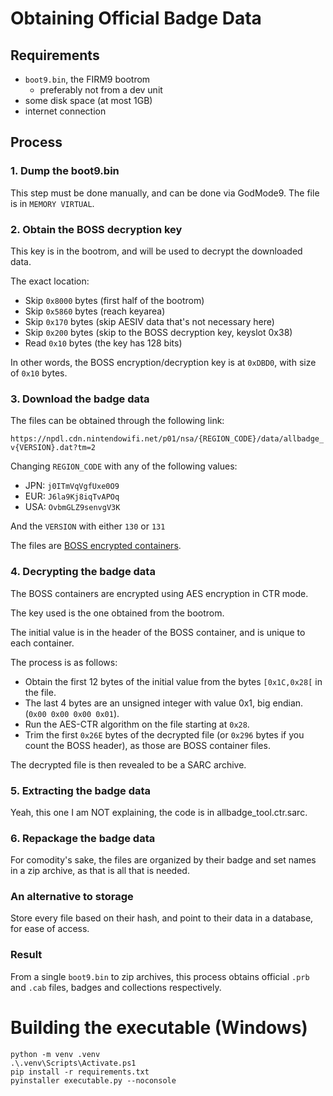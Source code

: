 # Obtaining Official Badge Data

## Requirements

- `boot9.bin`, the FIRM9 bootrom
    - preferably not from a dev unit
- some disk space (at most 1GB)
- internet connection

## Process

### 1. Dump the boot9.bin

This step must be done manually, and can be done via GodMode9.
The file is in `MEMORY VIRTUAL`.

### 2. Obtain the BOSS decryption key

This key is in the bootrom, and will be used to decrypt the downloaded data.

The exact location:
- Skip `0x8000` bytes (first half of the bootrom)
- Skip `0x5860` bytes (reach keyarea)
- Skip `0x170` bytes (skip AESIV data that's not necessary here)
- Skip `0x200` bytes (skip to the BOSS decryption key, keyslot 0x38) 
- Read `0x10` bytes (the key has 128 bits)

In other words, the BOSS encryption/decryption key is at `0xDBD0`, with size of `0x10` bytes.

### 3. Download the badge data

The files can be obtained through the following link:

`https://npdl.cdn.nintendowifi.net/p01/nsa/{REGION_CODE}/data/allbadge_v{VERSION}.dat?tm=2`

Changing `REGION_CODE` with any of the following values:

- JPN: `j0ITmVqVgfUxe0O9`
- EUR: `J6la9Kj8iqTvAPOq`
- USA: `OvbmGLZ9senvgV3K`

And the `VERSION` with either `130` or `131`

The files are [BOSS encrypted containers](https://www.3dbrew.org/wiki/SpotPass#Content_Container).

### 4. Decrypting the badge data

The BOSS containers are encrypted using AES encryption in CTR mode.

The key used is the one obtained from the bootrom.

The initial value is in the header of the BOSS container, and is unique to each container.

The process is as follows:
- Obtain the first 12 bytes of the initial value from the bytes `[0x1C,0x28[` in the file.
- The last 4 bytes are an unsigned integer with value 0x1, big endian. (`0x00 0x00 0x00 0x01`).
- Run the AES-CTR algorithm on the file starting at `0x28`.
- Trim the first `0x26E` bytes of the decrypted file (or `0x296` bytes if you count the BOSS header), as those are BOSS container files.

The decrypted file is then revealed to be a SARC archive.

### 5. Extracting the badge data

Yeah, this one I am NOT explaining, the code is in allbadge_tool.ctr.sarc.

### 6. Repackage the badge data

For comodity's sake, the files are organized by their badge and set names in a zip archive, as that is all that is needed.

### An alternative to storage

Store every file based on their hash, and point to their data in a database, for ease of access.

### Result

From a single `boot9.bin` to zip archives, this process obtains official `.prb` and `.cab` files, badges and collections respectively.


# Building the executable (Windows)

```pwsh
python -m venv .venv
.\.venv\Scripts\Activate.ps1
pip install -r requirements.txt
pyinstaller executable.py --noconsole
```